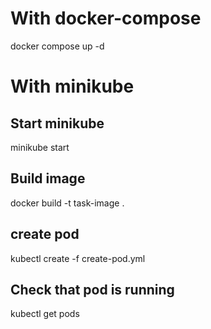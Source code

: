 
# With docker-compose
docker compose up -d

# With minikube
## Start minikube
minikube start
## Build image
docker build -t task-image .
## create pod
kubectl create -f create-pod.yml
## Check that pod is running
kubectl get pods
